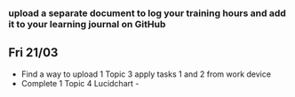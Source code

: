   ### upload a separate document to log your training hours and add it to your learning journal on GitHub


## Fri 21/03
* Find a way to upload 1 Topic 3 apply tasks 1 and 2 from work device
* Complete 1 Topic 4 Lucidchart - 
